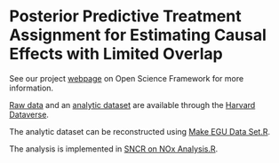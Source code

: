 # Posterior Predictive Treatment Assignment for Estimating Causal Effects with Limited Overlap

See our project [webpage](https://osf.io/s98qm/) on Open Science Framework for more information.

[Raw data](https://dataverse.harvard.edu/dataset.xhtml?persistentId=doi:10.7910/DVN/E0FLPT) and an [analytic dataset](https://dataverse.harvard.edu/dataset.xhtml?persistentId=doi:10.7910/DVN/WOPJRR) are available through the [Harvard Dataverse](https://dataverse.harvard.edu). 

The analytic dataset can be reconstructed using [Make EGU Data Set.R](Data/Make%20EGU%20Data%20Set.R).

The analysis is implemented in [SNCR on NOx Analysis.R](Analysis/SNCR%20on%20NOx%20Analysis.R).
